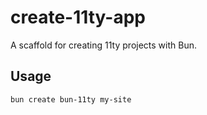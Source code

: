 # create-11ty-app

A scaffold for creating 11ty projects with Bun.

## Usage

```bash
bun create bun-11ty my-site
